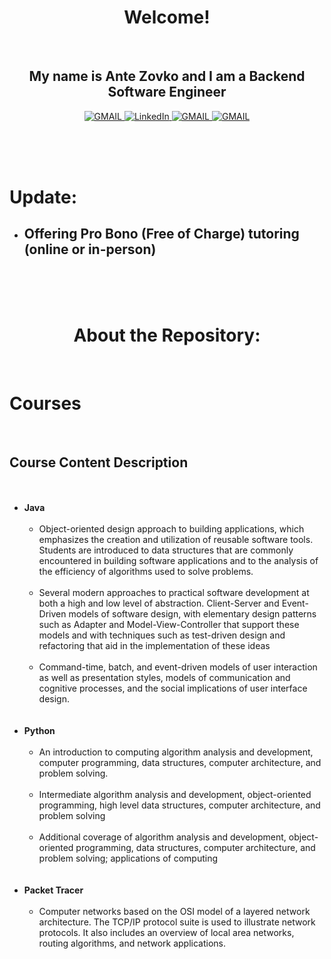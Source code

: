 
<h1 align="center"> Welcome!</h1>
<br>

<h2 align="center">My name is Ante Zovko and I am a Backend Software Engineer</h2> 

<p align= "center">
  <a href="https://mail.google.com/mail/u/0/?view=cm&fs=1&to=antezovko.az@gmail.com&tf=1">
      <img alt="GMAIL" src="https://img.shields.io/badge/Email-Contact-darkred?style=for-the-badge&logo=gmail&labelColor=grey&logoColor=white" />
    </a>
 <a href="https://www.linkedin.com/in/antezovko/">
      <img alt="LinkedIn" src="https://img.shields.io/badge/LinkedIn-Connect-Blue?style=for-the-badge&logo=LinkedIn" />
    </a>
   <a href="https://www.instagram.com/zovkoante23/">
      <img alt="GMAIL" src="https://img.shields.io/badge/Instagram-Follow-E1306C?style=for-the-badge&logo=Instagram&logoColor=white" />
    </a>
   <a href="https://www.facebook.com/ZovkoAntee/">
      <img alt="GMAIL" src="https://img.shields.io/badge/Facebook-Add%20Friend-darkblue?style=for-the-badge&logo=Facebook&logoColor=white" />
    </a>

  </p>

<br>
<br>
<br>

# Update:
- ## <b>Offering Pro Bono (Free of Charge) tutoring (online or in-person)</b> 

<br>
<br>
<br>

<h1 align="center">About the Repository:</h1>

<br>
<h1>Courses</h1>

<br>

## Course Content Description
<ul>
  
 <br>
 <br>
 
  <li><b>Java</b>
    
   <br>
   <br>
 <ul>
  <li>
  Object-oriented design approach to building applications, which emphasizes the creation and utilization of reusable software tools. Students are introduced     to data structures that are commonly encountered in building software applications and to the analysis of the efficiency of algorithms used to solve problems.
  </li> 
 &zwnj;
    <li>  
   Several modern approaches to practical software development at both a high and low level of abstraction. Client-Server and Event-Driven models of software         design, with elementary design patterns such as Adapter and Model-View-Controller that support these models and with techniques such as test-driven design and     refactoring that aid in the implementation of these ideas
  </li>
   
   <br>
   
  <li>
  Command-time, batch, and event-driven models of user interaction as well as presentation styles, models of communication and cognitive processes, and the          social implications of user interface design.
   </li>
   </ul>
  </li>
   
 <br>
 <br>
 
<li><b>Python</b>
    
   <br>
   <br>
   
 <ul>
  <li>
  An introduction to computing algorithm analysis and development, computer programming, data structures, computer architecture, and problem solving.
  </li> 
 &zwnj;
    <li>  
   Intermediate algorithm analysis and development, object-oriented programming, high level data structures, computer architecture, and problem solving
  </li>
  <br>
  <li>
    Additional coverage of algorithm analysis and development, object-oriented programming, data structures, computer architecture, and problem solving; applications of computing
  </li>
  </ul>
  
   <br>
 <br>
 
<li><b>Packet Tracer</b>
    
   <br>
   <br>
   
 <ul>
  <li>
   Computer networks based on the OSI model of a layered network architecture. The TCP/IP protocol suite is used to illustrate network protocols. It also includes    an overview of local area networks, routing algorithms, and network applications.
  </li> 
 &zwnj;
  </ul>




 </ul>

  
 
